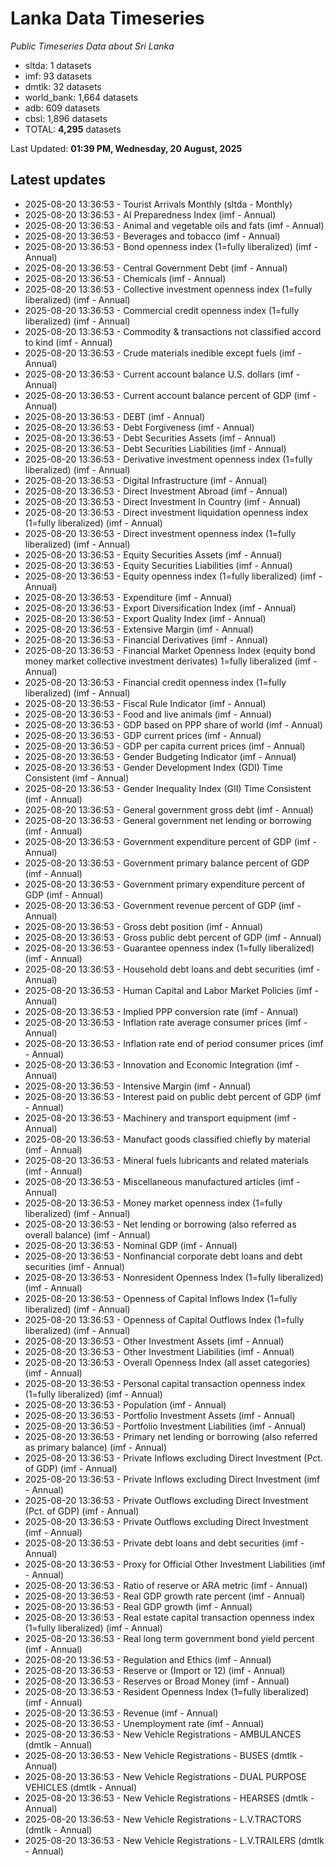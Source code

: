 # Lanka Data Timeseries
*Public Timeseries Data about Sri Lanka*

* sltda: 1 datasets
* imf: 93 datasets
* dmtlk: 32 datasets
* world_bank: 1,664 datasets
* adb: 609 datasets
* cbsl: 1,896 datasets
* TOTAL: **4,295** datasets

Last Updated: **01:39 PM, Wednesday, 20 August, 2025**

## Latest updates

* 2025-08-20 13:36:53 - Tourist Arrivals Monthly (sltda - Monthly)
* 2025-08-20 13:36:53 - AI Preparedness Index (imf - Annual)
* 2025-08-20 13:36:53 - Animal and vegetable oils and fats (imf - Annual)
* 2025-08-20 13:36:53 - Beverages and tobacco (imf - Annual)
* 2025-08-20 13:36:53 - Bond openness index (1=fully liberalized) (imf - Annual)
* 2025-08-20 13:36:53 - Central Government Debt (imf - Annual)
* 2025-08-20 13:36:53 - Chemicals (imf - Annual)
* 2025-08-20 13:36:53 - Collective investment openness index (1=fully liberalized) (imf - Annual)
* 2025-08-20 13:36:53 - Commercial credit openness index (1=fully liberalized) (imf - Annual)
* 2025-08-20 13:36:53 - Commodity & transactions not classified accord to kind (imf - Annual)
* 2025-08-20 13:36:53 - Crude materials inedible except fuels (imf - Annual)
* 2025-08-20 13:36:53 - Current account balance U.S. dollars (imf - Annual)
* 2025-08-20 13:36:53 - Current account balance percent of GDP (imf - Annual)
* 2025-08-20 13:36:53 - DEBT (imf - Annual)
* 2025-08-20 13:36:53 - Debt Forgiveness (imf - Annual)
* 2025-08-20 13:36:53 - Debt Securities Assets (imf - Annual)
* 2025-08-20 13:36:53 - Debt Securities Liabilities (imf - Annual)
* 2025-08-20 13:36:53 - Derivative investment openness index (1=fully liberalized) (imf - Annual)
* 2025-08-20 13:36:53 - Digital Infrastructure (imf - Annual)
* 2025-08-20 13:36:53 - Direct Investment Abroad (imf - Annual)
* 2025-08-20 13:36:53 - Direct Investment In Country (imf - Annual)
* 2025-08-20 13:36:53 - Direct investment liquidation openness index (1=fully liberalized) (imf - Annual)
* 2025-08-20 13:36:53 - Direct investment openness index (1=fully liberalized) (imf - Annual)
* 2025-08-20 13:36:53 - Equity Securities Assets (imf - Annual)
* 2025-08-20 13:36:53 - Equity Securities Liabilities (imf - Annual)
* 2025-08-20 13:36:53 - Equity openness index (1=fully liberalized) (imf - Annual)
* 2025-08-20 13:36:53 - Expenditure (imf - Annual)
* 2025-08-20 13:36:53 - Export Diversification Index (imf - Annual)
* 2025-08-20 13:36:53 - Export Quality Index (imf - Annual)
* 2025-08-20 13:36:53 - Extensive Margin (imf - Annual)
* 2025-08-20 13:36:53 - Financial Derivatives (imf - Annual)
* 2025-08-20 13:36:53 - Financial Market Openness Index (equity bond money market collective investment derivates) 1=fully liberalized (imf - Annual)
* 2025-08-20 13:36:53 - Financial credit openness index (1=fully liberalized) (imf - Annual)
* 2025-08-20 13:36:53 - Fiscal Rule Indicator (imf - Annual)
* 2025-08-20 13:36:53 - Food and live animals (imf - Annual)
* 2025-08-20 13:36:53 - GDP based on PPP share of world (imf - Annual)
* 2025-08-20 13:36:53 - GDP current prices (imf - Annual)
* 2025-08-20 13:36:53 - GDP per capita current prices (imf - Annual)
* 2025-08-20 13:36:53 - Gender Budgeting Indicator (imf - Annual)
* 2025-08-20 13:36:53 - Gender Development Index (GDI) Time Consistent (imf - Annual)
* 2025-08-20 13:36:53 - Gender Inequality Index (GII) Time Consistent (imf - Annual)
* 2025-08-20 13:36:53 - General government gross debt (imf - Annual)
* 2025-08-20 13:36:53 - General government net lending or borrowing (imf - Annual)
* 2025-08-20 13:36:53 - Government expenditure percent of GDP (imf - Annual)
* 2025-08-20 13:36:53 - Government primary balance percent of GDP (imf - Annual)
* 2025-08-20 13:36:53 - Government primary expenditure percent of GDP (imf - Annual)
* 2025-08-20 13:36:53 - Government revenue percent of GDP (imf - Annual)
* 2025-08-20 13:36:53 - Gross debt position (imf - Annual)
* 2025-08-20 13:36:53 - Gross public debt percent of GDP (imf - Annual)
* 2025-08-20 13:36:53 - Guarantee openness index (1=fully liberalized) (imf - Annual)
* 2025-08-20 13:36:53 - Household debt loans and debt securities (imf - Annual)
* 2025-08-20 13:36:53 - Human Capital and Labor Market Policies (imf - Annual)
* 2025-08-20 13:36:53 - Implied PPP conversion rate (imf - Annual)
* 2025-08-20 13:36:53 - Inflation rate average consumer prices (imf - Annual)
* 2025-08-20 13:36:53 - Inflation rate end of period consumer prices (imf - Annual)
* 2025-08-20 13:36:53 - Innovation and Economic Integration (imf - Annual)
* 2025-08-20 13:36:53 - Intensive Margin (imf - Annual)
* 2025-08-20 13:36:53 - Interest paid on public debt percent of GDP (imf - Annual)
* 2025-08-20 13:36:53 - Machinery and transport equipment (imf - Annual)
* 2025-08-20 13:36:53 - Manufact goods classified chiefly by material (imf - Annual)
* 2025-08-20 13:36:53 - Mineral fuels lubricants and related materials (imf - Annual)
* 2025-08-20 13:36:53 - Miscellaneous manufactured articles (imf - Annual)
* 2025-08-20 13:36:53 - Money market openness index (1=fully liberalized) (imf - Annual)
* 2025-08-20 13:36:53 - Net lending or borrowing (also referred as overall balance) (imf - Annual)
* 2025-08-20 13:36:53 - Nominal GDP (imf - Annual)
* 2025-08-20 13:36:53 - Nonfinancial corporate debt loans and debt securities (imf - Annual)
* 2025-08-20 13:36:53 - Nonresident Openness Index (1=fully liberalized) (imf - Annual)
* 2025-08-20 13:36:53 - Openness of Capital Inflows Index (1=fully liberalized) (imf - Annual)
* 2025-08-20 13:36:53 - Openness of Capital Outflows Index (1=fully liberalized) (imf - Annual)
* 2025-08-20 13:36:53 - Other Investment Assets (imf - Annual)
* 2025-08-20 13:36:53 - Other Investment Liabilities (imf - Annual)
* 2025-08-20 13:36:53 - Overall Openness Index (all asset categories) (imf - Annual)
* 2025-08-20 13:36:53 - Personal capital transaction openness index (1=fully liberalized) (imf - Annual)
* 2025-08-20 13:36:53 - Population (imf - Annual)
* 2025-08-20 13:36:53 - Portfolio Investment Assets (imf - Annual)
* 2025-08-20 13:36:53 - Portfolio Investment Liabilities (imf - Annual)
* 2025-08-20 13:36:53 - Primary net lending or borrowing (also referred as primary balance) (imf - Annual)
* 2025-08-20 13:36:53 - Private Inflows excluding Direct Investment (Pct. of GDP) (imf - Annual)
* 2025-08-20 13:36:53 - Private Inflows excluding Direct Investment (imf - Annual)
* 2025-08-20 13:36:53 - Private Outflows excluding Direct Investment (Pct. of GDP) (imf - Annual)
* 2025-08-20 13:36:53 - Private Outflows excluding Direct Investment (imf - Annual)
* 2025-08-20 13:36:53 - Private debt loans and debt securities (imf - Annual)
* 2025-08-20 13:36:53 - Proxy for Official Other Investment Liabilities (imf - Annual)
* 2025-08-20 13:36:53 - Ratio of reserve or ARA metric (imf - Annual)
* 2025-08-20 13:36:53 - Real GDP growth rate percent (imf - Annual)
* 2025-08-20 13:36:53 - Real GDP growth (imf - Annual)
* 2025-08-20 13:36:53 - Real estate capital transaction openness index (1=fully liberalized) (imf - Annual)
* 2025-08-20 13:36:53 - Real long term government bond yield percent (imf - Annual)
* 2025-08-20 13:36:53 - Regulation and Ethics (imf - Annual)
* 2025-08-20 13:36:53 - Reserve or (Import or 12) (imf - Annual)
* 2025-08-20 13:36:53 - Reserves or Broad Money (imf - Annual)
* 2025-08-20 13:36:53 - Resident Openness Index (1=fully liberalized) (imf - Annual)
* 2025-08-20 13:36:53 - Revenue (imf - Annual)
* 2025-08-20 13:36:53 - Unemployment rate (imf - Annual)
* 2025-08-20 13:36:53 - New Vehicle Registrations - AMBULANCES (dmtlk - Annual)
* 2025-08-20 13:36:53 - New Vehicle Registrations - BUSES (dmtlk - Annual)
* 2025-08-20 13:36:53 - New Vehicle Registrations - DUAL PURPOSE VEHICLES (dmtlk - Annual)
* 2025-08-20 13:36:53 - New Vehicle Registrations - HEARSES (dmtlk - Annual)
* 2025-08-20 13:36:53 - New Vehicle Registrations - L.V.TRACTORS (dmtlk - Annual)
* 2025-08-20 13:36:53 - New Vehicle Registrations - L.V.TRAILERS (dmtlk - Annual)